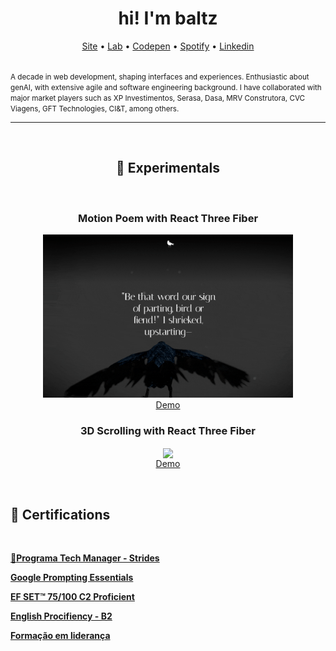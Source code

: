 <h1 align="center">hi! I'm baltz</h1>

<p align="center">
  <a href="https://baltz.dev/">Site</a> •
  <a href="https://codesandbox.io/u/baltazarparra">Lab</a> •
  <a href="https://codepen.io/baltazarparra">Codepen</a> •
  <a href="https://open.spotify.com/artist/5lgem0AFESB7PQ4GRg67CX?si=1mHXRfcPQvmXg9kJZO589Q">Spotify</a> •
  <a href="https://www.linkedin.com/in/baltazarparra/">Linkedin</a>
</p><br>

<small align="center">
A decade in web development, shaping interfaces and experiences. Enthusiastic about genAI, with extensive agile and software engineering background.
</small>
<small align="center">
  I have collaborated with major market players such as XP Investimentos, Serasa, Dasa, MRV Construtora, CVC Viagens, GFT Technologies, CI&T, among others.
</small>
<hr><br>
<h2 align="center">🧬 Experimentals</h2><br>
<h3 align="center">Motion Poem with React Three Fiber</h3>

<p align="center">
  <img width="400" src="https://github.com/baltazarparra/the-raven/blob/main/raven.gif">
  <br><a href="https://the-raven.vercel.app/">Demo</a> 
</p>

<h3 align="center">3D Scrolling with React Three Fiber</h3>

<p align="center">
  <img align="center" width="400" src="https://github.com/baltazarparra/scrolling-motion/blob/main/lab1.gif">
  <br><a href="https://scrolling-motion.netlify.app/">Demo</a>
</p>
<br>

<h2>📘 Certifications</h2><br>

[🦘**Programa Tech Manager - Strides**](https://credential.net/d14a616d-e104-40d1-9e4f-dfdeae980e04)

[**Google Prompting Essentials**](https://www.coursera.org/account/accomplishments/verify/NKU1DD8BKZ64)

[**EF SET™ 75/100 C2 Proficient**](https://www.efset.org/cert/Mj458s)

[**English Procifiency - B2**](https://www.credly.com/badges/02d944a9-e2be-4950-a6aa-1fd945536d1b/linked_in_profile)

[**Formação em liderança**](https://conquerplus.com.br/certificates/cd0b025e-e7f9-491e-998f-dbd375628dac?enrollment)

<br>
